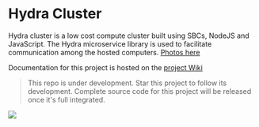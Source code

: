 # Hydra Cluster

Hydra cluster is a low cost compute cluster built using SBCs, NodeJS and JavaScript. The Hydra microservice library is used to facilitate communication among the hosted computers. [Photos here](https://github.com/cjus/hydra-cluster/wiki/Photos)

Documentation for this project is hosted on the [project Wiki](https://github.com/cjus/hydra-cluster/wiki)

> This repo is under development. Star this project to follow its development. Complete source code for this project will be released once it's full integrated.

![](https://github.com/cjus/hydra-cluster/wiki/images/hydra-cluster-night.jpg)
